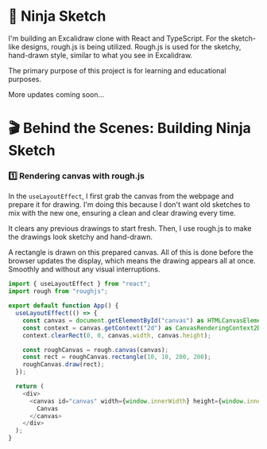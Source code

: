 # 🎨 Ninja Sketch

I'm building an Excalidraw clone with React and TypeScript. For the sketch-like designs, rough.js is being utilized. Rough.js is used for the sketchy, hand-drawn style, similar to what you see in Excalidraw.

The primary purpose of this project is for learning and educational purposes.

More updates coming soon...

# 🎬 Behind the Scenes: Building Ninja Sketch

### 1️⃣ Rendering canvas with rough.js

In the `useLayoutEffect`, I first grab the canvas from the webpage and prepare it for drawing. I'm doing this because I don't want old sketches to mix with the new one, ensuring a clean and clear drawing every time.

It clears any previous drawings to start fresh. Then, I use rough.js to make the drawings look sketchy and hand-drawn.

A rectangle is drawn on this prepared canvas. All of this is done before the browser updates the display, which means the drawing appears all at once. Smoothly and without any visual interruptions.

```javascript
import { useLayoutEffect } from "react";
import rough from "roughjs";

export default function App() {
  useLayoutEffect(() => {
    const canvas = document.getElementById("canvas") as HTMLCanvasElement;
    const context = canvas.getContext("2d") as CanvasRenderingContext2D;
    context.clearRect(0, 0, canvas.width, canvas.height);

    const roughCanvas = rough.canvas(canvas);
    const rect = roughCanvas.rectangle(10, 10, 200, 200);
    roughCanvas.draw(rect);
  });

  return (
    <div>
      <canvas id="canvas" width={window.innerWidth} height={window.innerHeight}>
        Canvas
      </canvas>
    </div>
  );
}
```
